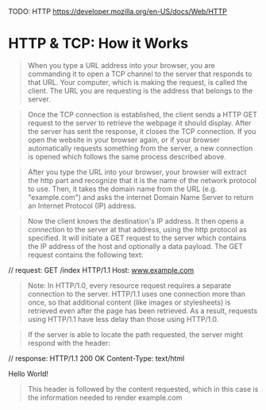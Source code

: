 TODO: HTTP <https://developer.mozilla.org/en-US/docs/Web/HTTP>

# HTTP & TCP: How it Works

> When you type a URL address into your browser, you are commanding it to open a TCP channel to the server that responds to that URL.
Your computer, which is making the request, is called the client. The URL you are requesting is the address that belongs to the server.

> Once the TCP connection is established, the client sends a HTTP GET request to the server to retrieve the webpage it should display. After the server has sent the response, it closes the TCP connection. If you open the website in your browser again, or if your browser automatically requests something from the server, a new connection is opened which follows the same process described above.

> After you type the URL into your browser, your browser will extract the http part and recognize that it is the name of the network protocol to use. Then, it takes the domain name from the URL (e.g. "example.com") and asks the internet Domain Name Server to return an Internet Protocol (IP) address.

> Now the client knows the destination's IP address. It then opens a connection to the server at that address, using the http protocol as specified. It will initiate a GET request to the server which contains the IP address of the host and optionally a data payload. The GET request contains the following text:

// request:
GET /index HTTP/1.1
Host: www.example.com

> Note: In HTTP/1.0, every resource request requires a separate connection to the server. HTTP/1.1 uses one connection more than once, so that additional content (like images or stylesheets) is retrieved even after the page has been retrieved. As a result, requests using HTTP/1.1 have less delay than those using HTTP/1.0.

> If the server is able to locate the path requested, the server might respond with the header:

// response:
HTTP/1.1 200 OK
Content-Type: text/html

<!DOCTYPE html>
<html>
	<head>
		<title>Home Page</title>
	</head>
	<body>
		<div>Hello World!</div>
	</body>
</html>

> This header is followed by the content requested, which in this case is the information needed to render example.com
